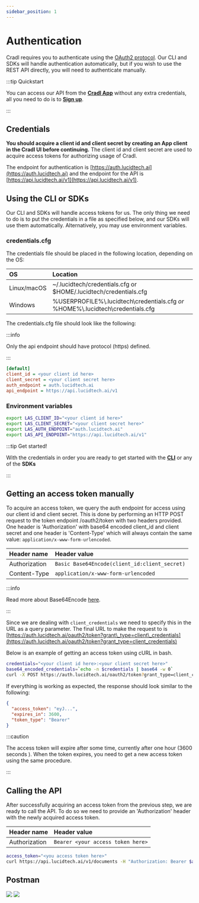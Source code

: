 ```yaml
---
sidebar_position: 1
---
```


# Authentication

Cradl requires you to authenticate using the [OAuth2 protocol](https://tools.ietf.org/html/rfc6749). Our CLI and SDKs will handle authentication automatically, but if you wish to use the REST API directly, you will need to authenticate manually.

:::tip Quickstart

You can access our API from the [**Cradl App**](https://app.cradl.ai/) without any extra credentials, all you need to do is to [**Sign up**](https://app.cradl.ai/signup).

:::

## Credentials

**You should acquire a client id and client secret by creating an App client in the Cradl UI before continuing.** The client id and client secret are used to acquire access tokens for authorizing usage of Cradl.

The endpoint for authentication is [https://auth.lucidtech.ai](https://auth.lucidtech.ai) and the endpoint for the API is [https://api.lucidtech.ai/v1](https://api.lucidtech.ai/v1).

## Using the CLI or SDKs

Our CLI and SDKs will handle access tokens for us. The only thing we need to do is to put the credentials in a file as specified below, and our SDKs will use them automatically. Alternatively, you may use environment variables.

### credentials.cfg

The credentials file should be placed in the following location, depending on the OS:

| OS          | Location |
|:------------| :--- |
| Linux/macOS | ~/.lucidtech/credentials.cfg or $HOME/.lucidtech/credentials.cfg |
| Windows     | %USERPROFILE%\\.lucidtech\credentials.cfg _or_ %HOME%\\.lucidtech\credentials.cfg |

The credentials.cfg file should look like the following:


:::info

Only the api endpoint should have protocol (https) defined.

:::
```ini
[default]
client_id = <your client id here>
client_secret = <your client secret here>
auth_endpoint = auth.lucidtech.ai
api_endpoint = https://api.lucidtech.ai/v1
```

### Environment variables

```bash
export LAS_CLIENT_ID="<your client id here>"
export LAS_CLIENT_SECRET="<your client secret here>"
export LAS_AUTH_ENDPOINT="auth.lucidtech.ai"
export LAS_API_ENDPOINT="https://api.lucidtech.ai/v1"
```

:::tip Get started!

With the credentials in order you are ready to get started with the [**CLI**](../reference/cli.md) or any of the **SDKs**

:::
## Getting an access token manually

To acquire an access token, we query the auth endpoint for access using our client id and client secret. This is done by performing an HTTP POST request to the token endpoint /oauth2/token with two headers provided. One header is 'Authorization' with base64 encoded client\_id and client secret and one header is 'Content-Type' which will always contain the same value: `application/x-www-form-urlencoded`.

| Header name | Header value |
| :--- | :--- |
| Authorization | `Basic Base64Encode(client_id:client_secret)` |
| Content-Type | `application/x-www-form-urlencoded` |

:::info

Read more about Base64Encode [here](https://en.wikipedia.org/wiki/Basic_access_authentication#Client_side).

:::

Since we are dealing with `client_credentials` we need to specify this in the URL as a query parameter. The final URL to make the request to is [https://auth.lucidtech.ai/oauth2/token?grant\_type=client\_credentials](https://auth.lucidtech.ai/oauth2/token?grant_type=client_credentials)

Below is an example of getting an access token using cURL in bash.

```bash
credentials="<your client id here>:<your client secret here>"
base64_encoded_credentials=`echo -n $credentials | base64 -w 0`
curl -X POST https://auth.lucidtech.ai/oauth2/token?grant_type=client_credentials -H "Content-Type: application/x-www-form-urlencoded" -H "Authorization: Basic $base64_encoded_credentials"
```

If everything is working as expected, the response should look similar to the following:

```json
{
  "access_token": "eyJ...",
  "expires_in": 3600,
  "token_type": "Bearer"
}
```

:::caution

The access token will expire after some time, currently after one hour \(3600 seconds \). When the token expires, you need to get a new access token using the same procedure.

:::

## Calling the API

After successfully acquiring an access token from the previous step, we are ready to call the API. To do so we need to provide an 'Authorization' header with the newly acquired access token.

| Header name | Header value |
| :--- | :--- |
| Authorization | `Bearer <your access token here>` |

```bash
access_token="<you access token here>"
curl https://api.lucidtech.ai/v1/documents -H "Authorization: Bearer $access_token"
```

## Postman

![](/img/postman_auth_0.png)
![](/img/postman_auth_1.png)
